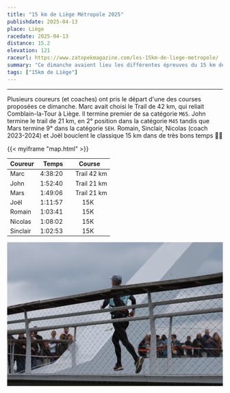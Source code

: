 ```yaml
---
title: "15 km de Liège Métropole 2025"
publishdate: 2025-04-13
place: Liège
racedate: 2025-04-13
distance: 15.2
elevation: 121
raceurl: https://www.zatopekmagazine.com/les-15km-de-liege-metropole/
summary: "Ce dimanche avaient lieu les différentes épreuves du 15 km de Liège Métropole, avec une belle représentation de coureurs du Sart Tilman."
tags: ["15km de Liège"]
---
```


---------------

Plusieurs coureurs (et coaches) ont pris le départ d'une des courses proposées ce dimanche. Marc avait choisi le Trail de 42 km, qui reliait Comblain-la-Tour à Liège. Il termine premier de sa catégorie `M65`. John termine le trail de 21 km, en 2° position dans la catégorie `M45` tandis que Mars termine 9° dans la catégorie `SEH`. Romain, Sinclair, Nicolas (coach 2023-2024) et Joël bouclent le classique 15 km dans de très bons temps 👏👏 

{{< myiframe "map.html" >}}


| Coureur | &nbsp; Temps   | &nbsp; Course        | 
| -----   | :-------: | :-----------:   |
| Marc    | 4:38:20	| &nbsp;&nbsp;&nbsp;	Trail 42 km | 
| John	  | 1:52:40	| &nbsp;&nbsp;&nbsp;  Trail 21 km |
| Mars    | 1:49:06 | &nbsp;&nbsp;&nbsp;  Trail 21 km |
| Joël    | 1:11:57	| 15K       |
| Romain  | 1:03:41	| 15K 	    |
| Nicolas |	1:08:02	| 15K       |
| Sinclair| 1:02:53	| 15K       |

![Romain à 1 km de l'arrivée](15KM_Liege01.JPG)